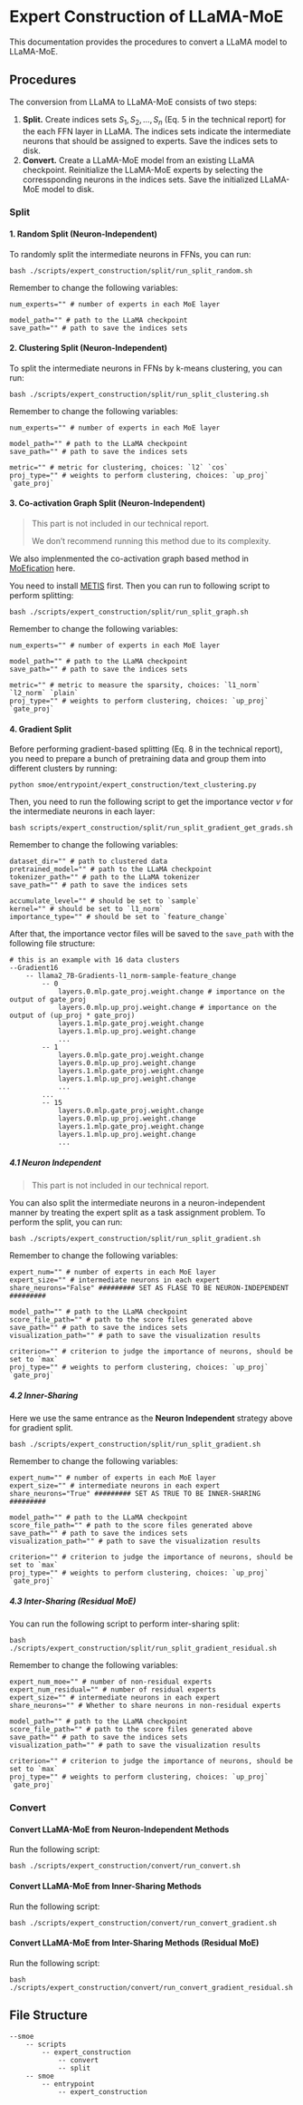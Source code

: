 # Expert Construction of LLaMA-MoE

This documentation provides the procedures to convert a LLaMA model to LLaMA-MoE.



## Procedures

The conversion from LLaMA to LLaMA-MoE consists of two steps:

1. **Split.** Create indices sets $S_1,S_2,\dots,S_n$ (Eq. 5 in the technical report) for the each FFN layer in LLaMA. The indices sets indicate the intermediate neurons that should be assigned to experts. Save the indices sets to disk.
2. **Convert.** Create a LLaMA-MoE model from an existing LLaMA checkpoint. Reinitialize the LLaMA-MoE experts by selecting the corressponding neurons in the indices sets. Save the initialized LLaMA-MoE model to disk.



### Split

#### 1. Random Split (Neuron-Independent)

To randomly split the intermediate neurons in FFNs, you can run:

```shell
bash ./scripts/expert_construction/split/run_split_random.sh
```

Remember to change the following variables:

```shell
num_experts="" # number of experts in each MoE layer

model_path="" # path to the LLaMA checkpoint
save_path="" # path to save the indices sets
```



#### 2. Clustering Split (Neuron-Independent)

To split the intermediate neurons in FFNs by k-means clustering, you can run:

```shell
bash ./scripts/expert_construction/split/run_split_clustering.sh
```

Remember to change the following variables:

```shell
num_experts="" # number of experts in each MoE layer

model_path="" # path to the LLaMA checkpoint
save_path="" # path to save the indices sets

metric="" # metric for clustering, choices: `l2` `cos`
proj_type="" # weights to perform clustering, choices: `up_proj` `gate_proj`
```



#### 3. Co-activation Graph Split (Neuron-Independent)

> This part is not included in our technical report.
>
> We don’t recommend running this method due to its complexity.

We also implenmented the co-activation graph based method in [MoEfication](https://arxiv.org/abs/2110.01786) here.

You need to install [METIS](http://glaros.dtc.umn.edu/gkhome/metis/metis/download) first. Then you can run to following script to perform splitting:

```shell
bash ./scripts/expert_construction/split/run_split_graph.sh
```

Remember to change the following variables:

```shell
num_experts="" # number of experts in each MoE layer

model_path="" # path to the LLaMA checkpoint
save_path="" # path to save the indices sets

metric="" # metric to measure the sparsity, choices: `l1_norm` `l2_norm` `plain`
proj_type="" # weights to perform clustering, choices: `up_proj` `gate_proj`
```



#### 4. Gradient Split

Before performing gradient-based splitting (Eq. 8 in the technical report), you need to prepare a bunch of pretraining data and group them into different clusters by running:

```shell
python smoe/entrypoint/expert_construction/text_clustering.py
```

Then, you need to run the following script to get the importance vector $v$ for the intermediate neurons in each layer:

```shell
bash scripts/expert_construction/split/run_split_gradient_get_grads.sh
```

Remember to change the following variables:

```shell
dataset_dir="" # path to clustered data
pretrained_model="" # path to the LLaMA checkpoint
tokenizer_path="" # path to the LLaMA tokenizer
save_path="" # path to save the indices sets

accumulate_level="" # should be set to `sample`
kernel="" # should be set to `l1_norm`
importance_type="" # should be set to `feature_change`
```

After that, the importance vector files will be saved to the `save_path` with the following file structure: 

```shell
# this is an example with 16 data clusters
--Gradient16
	-- llama2_7B-Gradients-l1_norm-sample-feature_change
        -- 0
            layers.0.mlp.gate_proj.weight.change # importance on the output of gate_proj
            layers.0.mlp.up_proj.weight.change # importance on the output of (up_proj * gate_proj)
            layers.1.mlp.gate_proj.weight.change
            layers.1.mlp.up_proj.weight.change
            ...
        -- 1
            layers.0.mlp.gate_proj.weight.change
            layers.0.mlp.up_proj.weight.change
            layers.1.mlp.gate_proj.weight.change
            layers.1.mlp.up_proj.weight.change
            ...
        ...
		-- 15
            layers.0.mlp.gate_proj.weight.change
            layers.0.mlp.up_proj.weight.change
            layers.1.mlp.gate_proj.weight.change
            layers.1.mlp.up_proj.weight.change
            ...
```



##### 4.1 Neuron Independent

> This part is not included in our technical report.

You can also split the intermediate neurons in a neuron-independent manner by treating the expert split as a task assignment problem. To perform the split, you can run:

```shell
bash ./scripts/expert_construction/split/run_split_gradient.sh
```

Remember to change the following variables:

```shell
expert_num="" # number of experts in each MoE layer
expert_size="" # intermediate neurons in each expert
share_neurons="False" ######### SET AS FLASE TO BE NEURON-INDEPENDENT #########

model_path="" # path to the LLaMA checkpoint
score_file_path="" # path to the score files generated above
save_path="" # path to save the indices sets
visualization_path="" # path to save the visualization results

criterion="" # criterion to judge the importance of neurons, should be set to `max`
proj_type="" # weights to perform clustering, choices: `up_proj` `gate_proj`
```



##### 4.2 Inner-Sharing

Here we use the same entrance as the **Neuron Independent** strategy above for gradient split.

```shell
bash ./scripts/expert_construction/split/run_split_gradient.sh
```

Remember to change the following variables:

```shell
expert_num="" # number of experts in each MoE layer
expert_size="" # intermediate neurons in each expert
share_neurons="True" ######### SET AS TRUE TO BE INNER-SHARING #########

model_path="" # path to the LLaMA checkpoint
score_file_path="" # path to the score files generated above
save_path="" # path to save the indices sets
visualization_path="" # path to save the visualization results

criterion="" # criterion to judge the importance of neurons, should be set to `max`
proj_type="" # weights to perform clustering, choices: `up_proj` `gate_proj`
```



##### 4.3 Inter-Sharing (Residual MoE)

You can run the following script to perform inter-sharing split:

```shell
bash ./scripts/expert_construction/split/run_split_gradient_residual.sh
```

Remember to change the following variables:

```shell
expert_num_moe="" # number of non-residual experts
expert_num_residual="" # number of residual experts
expert_size="" # intermediate neurons in each expert
share_neurons="" # Whether to share neurons in non-residual experts

model_path="" # path to the LLaMA checkpoint
score_file_path="" # path to the score files generated above
save_path="" # path to save the indices sets
visualization_path="" # path to save the visualization results

criterion="" # criterion to judge the importance of neurons, should be set to `max`
proj_type="" # weights to perform clustering, choices: `up_proj` `gate_proj`
```



### Convert

#### Convert LLaMA-MoE from Neuron-Independent Methods

Run the following script:

```shell
bash ./scripts/expert_construction/convert/run_convert.sh
```



#### Convert LLaMA-MoE from Inner-Sharing Methods

Run the following script:

```shell
bash ./scripts/expert_construction/convert/run_convert_gradient.sh
```



#### Convert LLaMA-MoE from Inter-Sharing Methods (Residual MoE)

Run the following script:

```shell
bash ./scripts/expert_construction/convert/run_convert_gradient_residual.sh
```



## File Structure

```shell
--smoe
	-- scripts
        -- expert_construction
            -- convert
            -- split
    -- smoe
        -- entrypoint
            -- expert_construction
```
